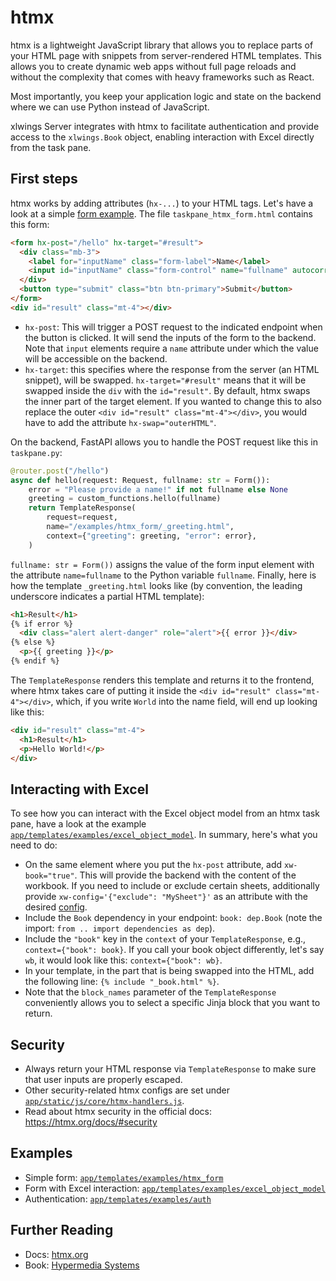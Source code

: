 # htmx

htmx is a lightweight JavaScript library that allows you to replace parts of your HTML page with snippets from server-rendered HTML templates. This allows you to create dynamic web apps without full page reloads and without the complexity that comes with heavy frameworks such as React.

Most importantly, you keep your application logic and state on the backend where we can use Python instead of JavaScript.

xlwings Server integrates with htmx to facilitate authentication and provide access to the `xlwings.Book` object, enabling interaction with Excel directly from the task pane.

## First steps

htmx works by adding attributes (`hx-...`) to your HTML tags. Let's have a look at a simple [form example](https://github.com/xlwings/xlwings-server/tree/main/app/templates/examples/htmx_form). The file `taskpane_htmx_form.html` contains this form:

```html
<form hx-post="/hello" hx-target="#result">
  <div class="mb-3">
    <label for="inputName" class="form-label">Name</label>
    <input id="inputName" class="form-control" name="fullname" autocorrect="off" />
  </div>
  <button type="submit" class="btn btn-primary">Submit</button>
</form>
<div id="result" class="mt-4"></div>
```

- `hx-post`: This will trigger a POST request to the indicated endpoint when the button is clicked. It will send the inputs of the form to the backend. Note that `input` elements require a `name` attribute under which the value will be accessible on the backend.
- `hx-target`: this specifies where the response from the server (an HTML snippet), will be swapped. `hx-target="#result"` means that it will be swapped inside the `div` with the `id="result"`. By default, htmx swaps the inner part of the target element. If you wanted to change this to also replace the outer `<div id="result" class="mt-4"></div>`, you would have to add the attribute `hx-swap="outerHTML"`.

On the backend, FastAPI allows you to handle the POST request like this in `taskpane.py`:

```python
@router.post("/hello")
async def hello(request: Request, fullname: str = Form()):
    error = "Please provide a name!" if not fullname else None
    greeting = custom_functions.hello(fullname)
    return TemplateResponse(
        request=request,
        name="/examples/htmx_form/_greeting.html",
        context={"greeting": greeting, "error": error},
    )
```

`fullname: str = Form())` assigns the value of the form input element with the attribute `name=fullname` to the Python variable `fullname`. Finally, here is how the template `_greeting.html` looks like (by convention, the leading underscore indicates a partial HTML template):

```html
<h1>Result</h1>
{% if error %}
  <div class="alert alert-danger" role="alert">{{ error }}</div>
{% else %}
  <p>{{ greeting }}</p>
{% endif %}
```

The `TemplateResponse` renders this template and returns it to the frontend, where htmx takes care of putting it inside the `<div id="result" class="mt-4"></div>`, which, if you write `World` into the name field, will end up looking like this:

```html
<div id="result" class="mt-4">
  <h1>Result</h1>
  <p>Hello World!</p>
</div>
```

## Interacting with Excel

To see how you can interact with the Excel object model from an htmx task pane, have a look at the example [`app/templates/examples/excel_object_model`](https://github.com/xlwings/xlwings-server/tree/main/app/templates/examples/excel_object_model). In summary, here's what you need to do:

- On the same element where you put the `hx-post` attribute, add `xw-book="true"`. This will provide the backend with the content of the workbook. If you need to include or exclude certain sheets, additionally provide `xw-config='{"exclude": "MySheet"}'` as an attribute with the desired [config](officejs_run_scripts.md#configuration).
- Include the `Book` dependency in your endpoint: `book: dep.Book` (note the import: `from .. import dependencies as dep`).
- Include the `"book"` key in the `context` of your `TemplateResponse`, e.g., `context={"book": book}`. If you call your book object differently, let's say `wb`, it would look like this: `context={"book": wb}`.
- In your template, in the part that is being swapped into the HTML, add the following line: `{% include "_book.html" %}`.
- Note that the `block_names` parameter of the `TemplateResponse` conveniently allows you to select a specific Jinja block that you want to return.

## Security

- Always return your HTML response via `TemplateResponse` to make sure that user inputs are properly escaped.
- Other security-related htmx configs are set under [`app/static/js/core/htmx-handlers.js`](https://github.com/xlwings/xlwings-server/blob/main/app/static/js/core/htmx-handlers.js).
- Read about htmx security in the official docs: https://htmx.org/docs/#security

## Examples

- Simple form: [`app/templates/examples/htmx_form`](https://github.com/xlwings/xlwings-server/tree/main/app/templates/examples/htmx_form)
- Form with Excel interaction: [`app/templates/examples/excel_object_model`](https://github.com/xlwings/xlwings-server/tree/main/app/templates/examples/excel_object_model)
- Authentication: [`app/templates/examples/auth`](https://github.com/xlwings/xlwings-server/tree/main/app/templates/examples/auth)

## Further Reading

- Docs: [htmx.org](https://htmx.org/)
- Book: [Hypermedia Systems](https://hypermedia.systems/)

